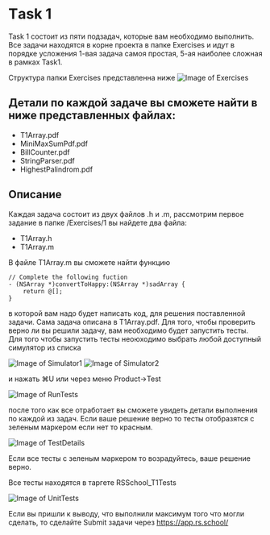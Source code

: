 # Тask 1
Task 1 состоит из пяти подзадач, которые вам необходимо выполнить. 
Все задачи находятся в корне проекта в папке Exercises и идут в порядке усложения 
1-вая задача самоя простая, 5-ая наиболее сложная в рамках Task1.

Структура папки Exercises представленна ниже
![Image of Exercises](https://github.com/rolling-scopes-school/rs.ios-stage1-task1/tree/master/images/Exercises.png)

## Детали по каждой задаче вы сможете найти в ниже представленных файлах:
  - T1Array.pdf
  - MiniMaxSumPdf.pdf
  - BillCounter.pdf
  - StringParser.pdf
  - HighestPalindrom.pdf

## Описание 
Каждая задача состоит из двух файлов .h и .m, рассмотрим первое задание
в папке /Exercises/1 вы найдете два файла:
- T1Array.h
- T1Array.m

В файле T1Array.m вы сможете найти функцию 
```
// Complete the following fuction
- (NSArray *)convertToHappy:(NSArray *)sadArray {
    return @[];
}
```
 в которой вам надо будет написать код, для решения поставленной задачи. 
 Сама задача описана в T1Array.pdf. Для того, чтобы проверить верно ли вы решили 
 задачу, вам необходимо будет запустить тесты. Для того чтобы запустить тесты неоюходимо 
 выбрать любой доступный симулятор из списка

![Image of Simulator1](https://github.com/rolling-scopes-school/rs.ios-stage1-task1/blob/master/images/Simulator1.png)
![Image of Simulator2](https://github.com/rolling-scopes-school/rs.ios-stage1-task1/tree/master/images/Simulator2.png)


и нажать ⌘U или через меню Product->Test

![Image of RunTests](https://github.com/rolling-scopes-school/rs.ios-stage1-task1/tree/master/images/RunTests.png)

после того как все отработает вы сможете увидеть детали выполнения по каждой из задач. 
Если ваше решение верно то тесты отобразятся с зеленым маркером если нет то красным. 

![Image of TestDetails](https://github.com/rolling-scopes-school/rs.ios-stage1-task1/tree/master/images/TestDetails.png)

Если все тесты с зеленым маркером то возрадуйтесь, ваше решение верно.

Все тесты находятся в таргете RSSchool_T1Tests

![Image of UnitTests](https://github.com/rolling-scopes-school/rs.ios-stage1-task1/tree/master/images/UnitTests.png)

Если вы пришли к выводу, что выполнили максимум того что могли сделать, то сделайте Submit задачи через 
https://app.rs.school/



